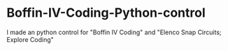 # Boffin-IV-Coding-Python-control
I made an python control for "Boffin IV Coding" and "Elenco Snap Circuits; Explore Coding"
